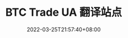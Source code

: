 ﻿---
weight: 
title: "BTC Trade UA 翻译站点"
description: ""
date: 2022-03-25T21:57:40+08:00
lastmod: 2022-03-25T16:45:40+08:00
draft: false
authors: ["Metabd"]
featuredImage: "btc-trade-ua.webp"
link: ""
tags: ["交易所","BTC Trade UA 翻译站点"]
categories: ["navigation"]
navigation: ["交易所"]
lightgallery: true
toc: true
pinned: false
recommend: false
recommend1: false
---

